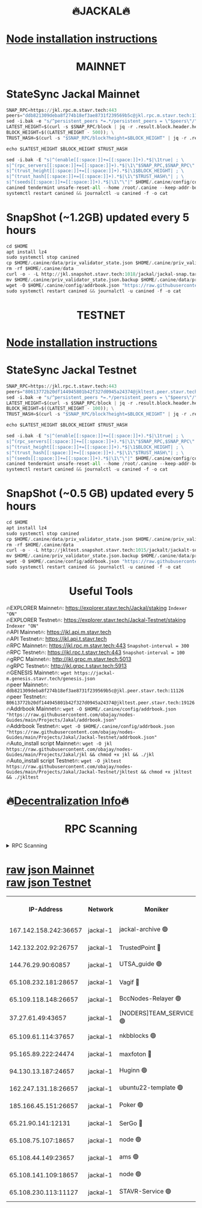 <h1 align="center"> 🔥JACKAL🔥</h1>

[Node installation instructions](https://github.com/obajay/nodes-Guides/tree/main/Projects/Jakal)
=

<h1 align="center"> MAINNET</h1>

# StateSync Jackal Mainnet
```python
SNAP_RPC=https://jkl.rpc.m.stavr.tech:443
peers="ddb821309deba8f274b18ef3ae8731f239569b5c@jkl.rpc.m.stavr.tech:11126"
sed -i.bak -e "s/^persistent_peers *=.*/persistent_peers = \"$peers\"/" $HOME/.canine/config/config.toml
LATEST_HEIGHT=$(curl -s $SNAP_RPC/block | jq -r .result.block.header.height); \
BLOCK_HEIGHT=$((LATEST_HEIGHT - 500)); \
TRUST_HASH=$(curl -s "$SNAP_RPC/block?height=$BLOCK_HEIGHT" | jq -r .result.block_id.hash)

echo $LATEST_HEIGHT $BLOCK_HEIGHT $TRUST_HASH

sed -i.bak -E "s|^(enable[[:space:]]+=[[:space:]]+).*$|\1true| ; \
s|^(rpc_servers[[:space:]]+=[[:space:]]+).*$|\1\"$SNAP_RPC,$SNAP_RPC\"| ; \
s|^(trust_height[[:space:]]+=[[:space:]]+).*$|\1$BLOCK_HEIGHT| ; \
s|^(trust_hash[[:space:]]+=[[:space:]]+).*$|\1\"$TRUST_HASH\"| ; \
s|^(seeds[[:space:]]+=[[:space:]]+).*$|\1\"\"|" $HOME/.canine/config/config.toml
canined tendermint unsafe-reset-all --home /root/.canine --keep-addr-book
systemctl restart canined && journalctl -u canined -f -o cat
```
# SnapShot (~1.2GB) updated every 5 hours
```python
cd $HOME
apt install lz4
sudo systemctl stop canined
cp $HOME/.canine/data/priv_validator_state.json $HOME/.canine/priv_validator_state.json.backup
rm -rf $HOME/.canine/data
curl -o - -L http://jkl.snapshot.stavr.tech:1018/jackal/jackal-snap.tar.lz4 | lz4 -c -d - | tar -x -C $HOME/.canine --strip-components 2
mv $HOME/.canine/priv_validator_state.json.backup $HOME/.canine/data/priv_validator_state.json
wget -O $HOME/.canine/config/addrbook.json "https://raw.githubusercontent.com/obajay/nodes-Guides/main/Projects/Jakal/addrbook.json"
sudo systemctl restart canined && journalctl -u canined -f -o cat
```

<h1 align="center"> TESTNET</h1>

[Node installation instructions](https://github.com/obajay/nodes-Guides/tree/main/Projects/Jakal/Jackal-Testnet)
=

# StateSync Jackal Testnet
```python
SNAP_RPC=https://jkl.rpc.t.stavr.tech:443
peers="80613772b20df144945801b42f327d0945a24374@jkltest.peer.stavr.tech:19126"
sed -i.bak -e "s/^persistent_peers *=.*/persistent_peers = \"$peers\"/" $HOME/.canine/config/config.toml
LATEST_HEIGHT=$(curl -s $SNAP_RPC/block | jq -r .result.block.header.height); \
BLOCK_HEIGHT=$((LATEST_HEIGHT - 100)); \
TRUST_HASH=$(curl -s "$SNAP_RPC/block?height=$BLOCK_HEIGHT" | jq -r .result.block_id.hash)

echo $LATEST_HEIGHT $BLOCK_HEIGHT $TRUST_HASH

sed -i.bak -E "s|^(enable[[:space:]]+=[[:space:]]+).*$|\1true| ; \
s|^(rpc_servers[[:space:]]+=[[:space:]]+).*$|\1\"$SNAP_RPC,$SNAP_RPC\"| ; \
s|^(trust_height[[:space:]]+=[[:space:]]+).*$|\1$BLOCK_HEIGHT| ; \
s|^(trust_hash[[:space:]]+=[[:space:]]+).*$|\1\"$TRUST_HASH\"| ; \
s|^(seeds[[:space:]]+=[[:space:]]+).*$|\1\"\"|" $HOME/.canine/config/config.toml
canined tendermint unsafe-reset-all --home /root/.canine --keep-addr-book
systemctl restart canined && journalctl -u canined -f -o cat
```
# SnapShot (~0.5 GB) updated every 5 hours
```python
cd $HOME
apt install lz4
sudo systemctl stop canined
cp $HOME/.canine/data/priv_validator_state.json $HOME/.canine/priv_validator_state.json.backup
rm -rf $HOME/.canine/data
curl -o - -L http://jkltest.snapshot.stavr.tech:1015/jackalt/jackalt-snap.tar.lz4 | lz4 -c -d - | tar -x -C $HOME/.canine --strip-components 2
mv $HOME/.canine/priv_validator_state.json.backup $HOME/.canine/data/priv_validator_state.json
wget -O $HOME/.canine/config/addrbook.json "https://raw.githubusercontent.com/obajay/nodes-Guides/main/Projects/Jakal/Jackal-Testnet/addrbook.json"
sudo systemctl restart canined && journalctl -u canined -f -o cat
```

 <h1 align="center"> Useful Tools</h1>

🔥EXPLORER Mainnet🔥:      https://explorer.stavr.tech/Jackal/staking		        `Indexer "ON"` \
🔥EXPLORER Testnet🔥:      https://explorer.stavr.tech/Jackal-Testnet/staking     `Indexer "ON"` \
🔥API Mainnet🔥: 			 		 https://jkl.api.m.stavr.tech \
🔥API Testnet🔥: 			 		 https://jkl.api.t.stavr.tech \
🔥RPC Mainnet🔥:           https://jkl.rpc.m.stavr.tech:443              `Snapshot-interval = 300` \
🔥RPC Testnet🔥:           https://jkl.rpc.t.stavr.tech:443              `Snapshot-interval = 100` \
🔥gRPC Mainnet🔥:          http://jkl.grpc.m.stavr.tech:5013 \
🔥gRPC Testnet🔥:          http://jkl.grpc.t.stavr.tech:5913 \
🔥GENESIS Mainnet🔥:    `wget https://jackal-m.genesis.stavr.tech/genesis.json` \
🔥peer Mainnet🔥:					 `ddb821309deba8f274b18ef3ae8731f239569b5c@jkl.peer.stavr.tech:11126` \
🔥peer Testnet🔥:					 `80613772b20df144945801b42f327d0945a24374@jkltest.peer.stavr.tech:19126` \
🔥Addrbook Mainnet🔥:    ```wget -O $HOME/.canine/config/addrbook.json "https://raw.githubusercontent.com/obajay/nodes-Guides/main/Projects/Jakal/addrbook.json"``` \
🔥Addrbook Testnet🔥:    ```wget -O $HOME/.canine/config/addrbook.json "https://raw.githubusercontent.com/obajay/nodes-Guides/main/Projects/Jakal/Jackal-Testnet/addrbook.json"``` \
🔥Auto_install script Mainnet🔥: ```wget -O jkl https://raw.githubusercontent.com/obajay/nodes-Guides/main/Projects/Jakal/jkl && chmod +x jkl && ./jkl``` \
🔥Auto_install script Testnet🔥: ```wget -O jkltest https://raw.githubusercontent.com/obajay/nodes-Guides/main/Projects/Jakal/Jackal-Testnet/jkltest && chmod +x jkltest && ./jkltest```

🔥[Decentralization Info](https://github.com/obajay/StateSync-snapshots/tree/main/Projects/Jackal/Decentralization)🔥
=

<h1 align="center"> RPC Scanning</h1>

<details>
<summary>RPC Scanning</summary>

<h2 align="center"> We scan nodes in real time every 4 hours. And we provide the final result of RPC endpoints.
We cannot influence the operation of these nodes in any way. </h2>


```python
If Voting Power is higher than 0 --> then the Node is a validator of the network and may be subject to attack and be a potential threat to the chain.
```
```python
We marked such validators with a red symbol
```

</details>

[raw json Mainnet](https://rpc-check.jaclalm.stavr.tech/jaclalm/rpc-jaclalm-result.json) \
[raw json Testnet](https://github.com/obajay/StateSync-snapshots/tree/main/Projects/Jackal/Rpc-Check-Testnet)
=

<table><tr><th>IP-Address</th><th>Network</th><th>Moniker</th><th>Latest Block Height</th><th>Earliest Block Height</th><th>Catching Up</th><th>Tx Index</th><th>Voting Power</th><th>Scan Time</th></tr><tr><td>167.142.158.242:36657</td><td>jackal-1</td><td>jackal-archive 🟢</td><td>6776675</td><td>2770293</td><td>False</td><td>on</td><td>0</td><td>2024-03-07T18:30:07.705193506UTC</td></tr><tr><td>142.132.202.92:26757</td><td>jackal-1</td><td>TrustedPoint 🔴</td><td>6776668</td><td>6129401</td><td>False</td><td>on</td><td>291937</td><td>2024-03-07T18:29:21.943226778UTC</td></tr><tr><td>144.76.29.90:60857</td><td>jackal-1</td><td>UTSA_guide 🟢</td><td>6776673</td><td>6280001</td><td>False</td><td>on</td><td>0</td><td>2024-03-07T18:29:52.422272344UTC</td></tr><tr><td>65.108.232.181:28657</td><td>jackal-1</td><td>Vagif 🔴</td><td>6776674</td><td>6462201</td><td>False</td><td>off</td><td>60003</td><td>2024-03-07T18:29:56.974010183UTC</td></tr><tr><td>65.109.118.148:26657</td><td>jackal-1</td><td>BccNodes-Relayer 🟢</td><td>6687138</td><td>6489001</td><td>False</td><td>on</td><td>0</td><td>2024-03-07T18:29:50.139516767UTC</td></tr><tr><td>37.27.61.49:43657</td><td>jackal-1</td><td>[NODERS]TEAM_SERVICE 🟢</td><td>6776665</td><td>6591201</td><td>False</td><td>on</td><td>0</td><td>2024-03-07T18:29:06.772200613UTC</td></tr><tr><td>65.109.61.114:37657</td><td>jackal-1</td><td>nkbblocks 🟢</td><td>6776671</td><td>6639001</td><td>False</td><td>on</td><td>0</td><td>2024-03-07T18:29:39.329371237UTC</td></tr><tr><td>95.165.89.222:24474</td><td>jackal-1</td><td>maxfoton 🔴</td><td>6776674</td><td>6676673</td><td>False</td><td>off</td><td>117971</td><td>2024-03-07T18:29:57.367569358UTC</td></tr><tr><td>94.130.13.187:24657</td><td>jackal-1</td><td>Huginn 🟢</td><td>6776676</td><td>6707772</td><td>False</td><td>on</td><td>0</td><td>2024-03-07T18:30:09.959469007UTC</td></tr><tr><td>162.247.131.18:26657</td><td>jackal-1</td><td>ubuntu22-template 🟢</td><td>6776670</td><td>6746827</td><td>False</td><td>off</td><td>0</td><td>2024-03-07T18:29:34.909763849UTC</td></tr><tr><td>185.166.45.151:26657</td><td>jackal-1</td><td>Poker 🟢</td><td>6776665</td><td>6759992</td><td>False</td><td>off</td><td>0</td><td>2024-03-07T18:29:04.247213978UTC</td></tr><tr><td>65.21.90.141:12131</td><td>jackal-1</td><td>SerGo 🔴</td><td>6776667</td><td>6759992</td><td>False</td><td>off</td><td>51100</td><td>2024-03-07T18:29:17.609885497UTC</td></tr><tr><td>65.108.75.107:18657</td><td>jackal-1</td><td>node 🟢</td><td>6776671</td><td>6759992</td><td>False</td><td>on</td><td>0</td><td>2024-03-07T18:29:41.707623688UTC</td></tr><tr><td>65.108.44.149:23657</td><td>jackal-1</td><td>ams 🟢</td><td>6776674</td><td>6760439</td><td>False</td><td>on</td><td>0</td><td>2024-03-07T18:29:57.669182949UTC</td></tr><tr><td>65.108.141.109:18657</td><td>jackal-1</td><td>node 🟢</td><td>6776666</td><td>6773189</td><td>False</td><td>on</td><td>0</td><td>2024-03-07T18:29:11.205018759UTC</td></tr><tr><td>65.108.230.113:11127</td><td>jackal-1</td><td>STAVR-Service 🟢</td><td>6776674</td><td>6776501</td><td>False</td><td>on</td><td>0</td><td>2024-03-07T18:29:57.999021039UTC</td></tr></table>
